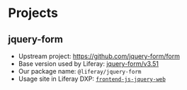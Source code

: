 # Projects

## jquery-form

-   Upstream project: https://github.com/jquery-form/form
-   Base version used by Liferay: [jquery-form/v3.51](https://github.com/liferay/liferay-frontend-projects/tree/jquery-form/v3.51)
-   Our package name: `@liferay/jquery-form`
-   Usage site in Liferay DXP: [`frontend-js-jquery-web`](https://github.com/liferay/liferay-portal/blob/master/modules/apps/frontend-js/frontend-js-jquery-web)

